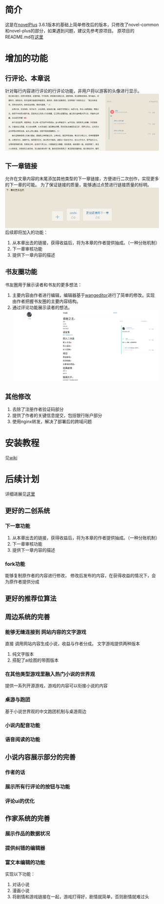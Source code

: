 # 简介
这是在[novelPlus](https://github.com/201206030/novel-plus) 3.6.1版本的基础上简单修改后的版本，只修改了novel-common和novel-plus的部分，如果遇到问题，建议先参考原项目。
原项目的README.md在[这里](./READMEOld.md)
# 增加的功能

## 行评论、本章说
针对每行内容进行评论的行评论功能，非用户将以游客的头像进行显示。
![img](./readmeNeed/评论.png)
## 下一章链接
允许在文章内容的末尾添加其他类型的下一章链接，方便进行二次创作，实现更多的下一章的可能。
为了保证链接的质量，能够通过点赞进行链接质量的标明。
![img](./readmeNeed/下一章.png)
后续即将加入的功能：
1. 从本章出去的链接，获得收益后，将为本章的作者提供抽成。（一种分账机制）
2. 下一章审核功能
3. 提供下一章内容的描述

## 书友圈功能
书友圈用于展示读者和书友的更多想法：
1. 主要内容由作者进行编辑，编辑器基于[wangeditor](https://www.wangeditor.com/)进行了简单的修改。实现由作者把握书友圈的主要内容结构。
2. 通过评论功能展示读者的想法。
![img](./readmeNeed/书友圈.png)
## 其他修改
1. 去除了注册作者验证码部分
2. 提供了作者的关键信息提交，包括银行账户部分
3. 使用nginx转发，解决了部署后的跨域问题
# 安装教程
见[wiki](https://github.com/moyoufanging/novel-plus/wiki)
# 后续计划
详细进展见[这里](https://github.com/moyoufanging/novel-plus/wiki/%E5%90%8E%E7%BB%AD%E8%AE%A1%E5%88%92)
## 更好的二创系统 
### 下一章功能
1. 从本章出去的链接，获得收益后，将为本章的作者提供抽成。（一种分账机制）
2. 下一章审核功能
3. 提供下一章内容的描述
### fork功能
能够复制原作者的内容进行修改，
修改后发布的内容，在获得收益的情况下，会为原作者提供分成
## 更好的推荐位算法
## 周边系统的完善
### 能够无缝连接到 网站内容的文字游戏
直接 调用网站内容生成小说，收益与作者分成。
文字游戏提供两种版本
1. 纯文字版本
2. 搭配了ai绘图的带图版本
### 在其他类型游戏里融入热门小说的世界观
提供一系列开源游戏，游戏的内容可以衔接小说的内容
### 桌游与跑团
基于小说世界观的中文跑团机制与桌游周边
### 小说内配音功能
### 语音阅读的功能
## 小说内容展示部分的完善
### 作者的话
### 展示所有行评论的按钮与功能
### 评论ui的优化
## 作家系统的完善
### 展示作品的数据状况
### 提供纠错的编辑器
### 富文本编辑的功能
实现以下功能：
1. 对话小说
2. 漫画小说
3. 将剧情和游戏链接在一起，游戏打得好，剧情就简单，否则剧情就难过头



